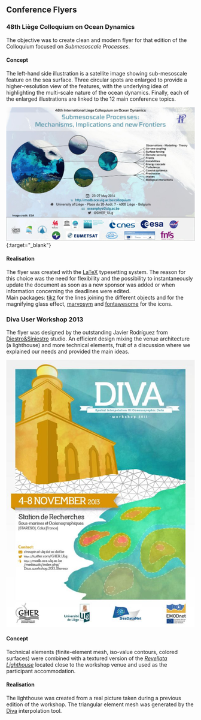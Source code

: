 ## Conference Flyers

### 48th Liège Colloquium on Ocean Dynamics

The objective was to create clean and modern flyer for that edition of the Colloquium
focused on *Submesoscale Processes*.

#### Concept 
The left-hand side illustration is a satellite image showing sub-mesoscale feature on the sea surface. 
Three circular spots are enlarged to provide a higher-resolution view of the features, with the underlying idea of highlighting the multi-scale nature of the ocean dynamics.
Finally, each of the enlarged illustrations are linked to the 12 main conference topics.    

[![alt text](./CLQ2016_poster_V14.jpg "48th Liege Colloquium")](./CLQ2016_poster_V14.pdf){:target="_blank"}

#### Realisation
The flyer was created with the [LaTeX](https://www.latex-project.org/) typesetting system.
The reason for this choice was the need for flexibility and the possibility to instantaneously update the document 
as soon as a new sponsor was added or when information concerning the deadlines were edited.    
Main packages: [tikz](https://www.ctan.org/pkg/pgf) for the lines joining the different objects and for the magnifying glass effect, 
[marvosym](https://www.ctan.org/pkg/marvosym) and [fontawesome](https://www.ctan.org/pkg/fontawesome) for the icons.    

### Diva User Workshop 2013

The flyer was designed by the outstanding Javier Rodríguez from [Diestro&Siniestro](http://www.diestroysiniestro.com/) studio.
An efficient design mixing the venue architecture (a lighthouse) and more technical elements, fruit of a discussion where we 
explained our needs and provided the main ideas.


![alt text](./CartelDIVA_600px.jpg "Diva Workshop 2013")

#### Concept

Technical elements (finite-element mesh, iso-value contours, colored surfaces) were combined 
with a textured version of the [*Revellata Lighthouse*](https://www.flickr.com/photos/sharlo1982/34845053842/) located close to the
workshop venue and used as the participant accommodation.

#### Realisation

The lighthouse was created from a real picture taken during a previous edition of the workshop. 
The triangular element mesh was generated by the [Diva](https://github.com/gher-ulg/diva) interpolation tool. 
